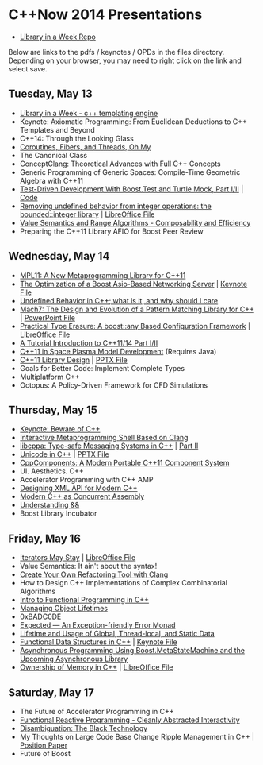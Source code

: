 # C++Now 2014 Presentations

* [Library in a Week Repo](https://github.com/JeffGarland/liaw2014.git)

Below are links to the pdfs / keynotes / OPDs in the files directory.  Depending on your browser, you may need to right click on the link and select save.


## Tuesday, May 13

* [Library in a Week - c++ templating engine](https://github.com/boostcon/cppnow_presentations_2014/blob/master/files/liaw_template_engine_day1.pdf?raw=true)
* Keynote: Axiomatic Programming: From Euclidean Deductions to C++ Templates and Beyond
* C++14: Through the Looking Glass 
* [Coroutines, Fibers, and Threads, Oh My](https://github.com/boostcon/cppnow_presentations_2014/blob/master/files/Coroutines-Fibers-Threads.pdf?raw=true)
* The Canonical Class
* ConceptClang: Theoretical Advances with Full C++ Concepts 
* Generic Programming of Generic Spaces: Compile-Time Geometric Algebra with C++11
* [Test-Driven Development With Boost.Test and Turtle Mock, Part I/II](https://github.com/boostcon/cppnow_presentations_2014/blob/master/files/test_driven/test_driven.pdf?raw=true) | [Code](https://github.com/boostcon/cppnow_presentations_2014/blob/master/files/test_driven/)
* [Removing undefined behavior from integer operations: the bounded::integer library](https://github.com/boostcon/cppnow_presentations_2014/blob/master/files/bounded_integer.pdf?raw=true) | [LibreOffice File](https://github.com/boostcon/cppnow_presentations_2014/blob/master/files/bounded_integer.opd?raw=true) 
* [Value Semantics and Range Algorithms - Composability and Efficiency](https://github.com/boostcon/cppnow_presentations_2014/blob/master/files/range_algos.pdf?raw=true)
* Preparing the C++11 Library AFIO for Boost Peer Review
 
## Wednesday, May 14
 
* [MPL11: A New Metaprogramming Library for C++11](https://ldionne.github.io/mpl11-cppnow-2014)
* [The Optimization of a Boost.Asio-Based Networking Server](https://github.com/boostcon/cppnow_presentations_2014/blob/master/files/optimization_boost_asio.pdf?raw=true) | [Keynote File](https://github.com/boostcon/cppnow_presentations_2014/blob/master/files/optimization_boost_asio.key?raw=true)
* [Undefined Behavior in C++; what is it, and why should I care](https://github.com/boostcon/cppnow_presentations_2014/blob/master/files/Undefined-Behavior.pdf?raw=true)
* [Mach7: The Design and Evolution of a Pattern Matching Library for C++](https://github.com/boostcon/cppnow_presentations_2014/blob/master/files/open-pattern-matching.pdf?raw=true) | [PowerPoint File](ttps://github.com/boostcon/cppnow_presentations_2014/blob/master/files/open-pattern-matching.pptx?raw=true)
* [Practical Type Erasure: A boost::any Based Configuration Framework](https://github.com/boostcon/cppnow_presentations_2014/blob/master/files/PracticalTypeErasureSlides.pdf?raw=true)  | [LibreOffice File](https://github.com/boostcon/cppnow_presentations_2014/blob/master/files/PracticalTypeErasureSlides.odp?raw=true)
* [A Tutorial Introduction to C++11/14 Part I/II](https://github.com/boostcon/cppnow_presentations_2014/blob/master/files/tutorial_intro_cpp_11_14.pdf?raw=true)
* [C++11 in Space Plasma Model Development](https://github.com/boostcon/cppnow_presentations_2014/blob/master/files/esitys.tar?raw=true) (Requires Java)
* [C++11 Library Design](https://github.com/boostcon/cppnow_presentations_2014/blob/master/files/cxx11-library-design.pdf?raw=true) | [PPTX File](https://github.com/boostcon/cppnow_presentations_2014/blob/master/files/cxx11-library-design.pptx?raw=true)
* Goals for Better Code: Implement Complete Types 
* Multiplatform C++ 
* Octopus: A Policy-Driven Framework for CFD Simulations
 
## Thursday, May 15
 
* [Keynote: Beware of C++](https://github.com/boostcon/cppnow_presentations_2014/blob/master/files/Josuttis_C++Now_140515_handouts.pdf?raw=true)
* [Interactive Metaprogramming Shell Based on Clang](https://github.com/boostcon/cppnow_presentations_2014/blob/master/files/2014_cppnow_metashell.pdf?raw=true)
* [libcppa: Type-safe Messaging Systems in C++](https://github.com/boostcon/cppnow_presentations_2014/blob/master/files/libcppa_part1.pdf?raw=true)  | [Part II](https://github.com/boostcon/cppnow_presentations_2014/blob/master/files/libcppa_part2.pdf?raw=true)
* [Unicode in C++](https://github.com/boostcon/cppnow_presentations_2014/blob/master/files/unicode-cpp.pdf?raw=true) | [PPTX File](https://github.com/boostcon/cppnow_presentations_2014/blob/master/files/unicode-cpp.pptx?raw=true)
* [CppComponents: A Modern Portable C++11 Component System](https://github.com/boostcon/cppnow_presentations_2014/blob/master/files/cppnow2014_bandela_presentation.pdf?raw=true)
* UI. Aesthetics. C++ 
* Accelerator Programming with C++ AMP
* [Designing XML API for Modern C++](https://github.com/boostcon/cppnow_presentations_2014/blob/master/files/designing-xml-api-for-modern-c++.pdf?raw=true)
* [Modern C++ as Concurrent Assembly](https://github.com/diegoperini/cppnow2014-doppl)
* [Understanding &&](https://github.com/boostcon/cppnow_presentations_2014/blob/master/files/UnderstandingRValueRef_rev7.pdf?raw=true)
* Boost Library Incubator
 
## Friday, May 16
 
* [Iterators May Stay](https://github.com/boostcon/cppnow_presentations_2014/blob/master/files/CppNow2014Ranges.pdf?raw=true) | [LibreOffice File](https://github.com/boostcon/cppnow_presentations_2014/blob/master/files/CppNow2014Ranges.opd?raw=true)
* Value Semantics: It ain't about the syntax! 
* [Create Your Own Refactoring Tool with Clang](https://github.com/boostcon/cppnow_presentations_2014/blob/master/files/Create-Your-Own-Refactoring-Tool-with-Clang.pdf?raw=true)
* How to Design C++ Implementations of Complex Combinatorial Algorithms 
* [Intro to Functional Programming in C++](https://github.com/boostcon/cppnow_presentations_2014/blob/master/files/intro-to-functional-programming-in-cpp.pdf?raw=true)
* [Managing Object Lifetimes](https://github.com/boostcon/cppnow_presentations_2014/blob/master/files/Managing-Object-Lifetimes.pdf?raw=true)
* [0xBADC0DE](https://github.com/boostcon/cppnow_presentations_2014/blob/master/files/0xBADC0DE.pdf?raw=true)
* [Expected — An Exception-friendly Error Monad](https://github.com/boostcon/cppnow_presentations_2014/blob/master/files/expected.pdf?raw=true)
* [Lifetime and Usage of Global, Thread-local, and Static Data](https://github.com/boostcon/cppnow_presentations_2014/blob/master/files/LifetimeRev2.pdf?raw=true)
* [Functional Data Structures in C++](https://github.com/boostcon/cppnow_presentations_2014/blob/master/files/functional-data-structures.pdf?raw=true) | [Keynote File](https://github.com/boostcon/cppnow_presentations_2014/blob/master/files/functional-data-structures.key?raw=true)
* [Asynchronous Programming Using Boost.MetaStateMachine and the Upcoming Asynchronous Library](https://github.com/boostcon/cppnow_presentations_2014/blob/master/files/AsyncTalkCppNow14.pdf?raw=true)
* [Ownership of Memory in C++](https://github.com/boostcon/cppnow_presentations_2014/blob/master/files/ownership_of_memory.pdf?raw=true) | [LibreOffice File](https://github.com/boostcon/cppnow_presentations_2014/blob/master/files/ownership_of_memory.opd?raw=true)
 
## Saturday, May 17
 
* The Future of Accelerator Programming in C++ 
* [Functional Reactive Programming - Cleanly Abstracted Interactivity](https://github.com/boostcon/cppnow_presentations_2014/blob/master/files/Functional-Reactive-Programming.pdf?raw=true)
* [Disambiguation: The Black Technology](https://github.com/boostcon/cppnow_presentations_2014/blob/master/files/disambiguation.pdf?raw=true)
* My Thoughts on Large Code Base Change Ripple Management in C++ | [Position Paper](https://github.com/boostcon/cppnow_presentations_2014/blob/master/files/large_code_base_change_ripple_in_cpp.pdf?raw=true)
* Future of Boost



